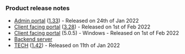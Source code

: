 ### Product release notes
* [Admin portal](/release-notes/admin) ([1.33](/configs/release-notes/admin/v1.33.1)) - Released on 24th of Jan 2022
* [Client facing portal](/release-notes/portal) ([3.28](/configs/release-notes/portal/v3.28)) - Released on 1st of Feb 2022
* [Client facing portal](https://help.deskdirector.com/article/4uzjpwaiou) (5.0.5) - Windows - Released on 1st of Feb 2022
* [Backend server](https://help.deskdirector.com/article/5ml4ieesph-server-changelog)
* [TECH](/release-notes/tech) ([1.42](/configs/release-notes/tech/v1.42)) - Released on 11th of Jan 2022
